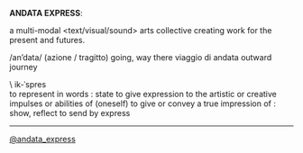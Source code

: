 **ANDATA EXPRESS**: 

a multi-modal <text/visual/sound> arts collective creating work for the present and futures.

/an’data/
(azione / tragitto)
going, way there
viaggio di andata outward journey 

\ ik-ˈspres\
to represent in words : state
to give expression to the artistic or creative impulses or abilities of (oneself)
to give or convey a true impression of : show, reflect
to send by express

---------
[@andata_express](https://twitter.com/andata_express)
